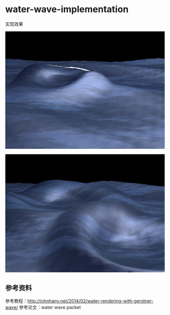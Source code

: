 # water-wave-implementation

实现效果

![](figure/2018-07-03-09-06-09.png)

![](figure/2018-07-03-09-05-53.png)


## 参考资料

参考教程：http://johnhany.net/2014/02/water-rendering-with-gerstner-wave/
参考论文：water wave packet
